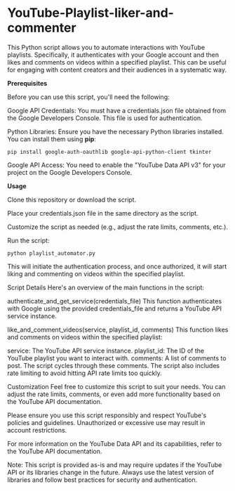 # YouTube-Playlist-liker-and-commenter
This Python script allows you to automate interactions with YouTube playlists. Specifically, it authenticates with your Google account and then likes and comments on videos within a specified playlist. This can be useful for engaging with content creators and their audiences in a systematic way.

**Prerequisites**

Before you can use this script, you'll need the following:

Google API Credentials: You must have a credentials.json file obtained from the Google Developers Console. This file is used for authentication.

Python Libraries: Ensure you have the necessary Python libraries installed. You can install them using **pip**:

```
pip install google-auth-oauthlib google-api-python-client tkinter
```
Google API Access: You need to enable the "YouTube Data API v3" for your project on the Google Developers Console.

**Usage**

Clone this repository or download the script.

Place your credentials.json file in the same directory as the script.

Customize the script as needed (e.g., adjust the rate limits, comments, etc.).

Run the script:

```
python playlist_automator.py
```


This will initiate the authentication process, and once authorized, it will start liking and commenting on videos within the specified playlist.

Script Details
Here's an overview of the main functions in the script:

authenticate_and_get_service(credentials_file)
This function authenticates with Google using the provided credentials_file and returns a YouTube API service instance.

like_and_comment_videos(service, playlist_id, comments)
This function likes and comments on videos within the specified playlist:

service: The YouTube API service instance.
playlist_id: The ID of the YouTube playlist you want to interact with.
comments: A list of comments to post. The script cycles through these comments.
The script also includes rate limiting to avoid hitting API rate limits too quickly.

Customization
Feel free to customize this script to suit your needs. You can adjust the rate limits, comments, or even add more functionality based on the YouTube API documentation.

Please ensure you use this script responsibly and respect YouTube's policies and guidelines. Unauthorized or excessive use may result in account restrictions.

For more information on the YouTube Data API and its capabilities, refer to the YouTube API documentation.

Note: This script is provided as-is and may require updates if the YouTube API or its libraries change in the future. Always use the latest version of libraries and follow best practices for security and authentication.





